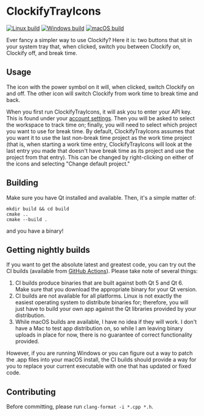 # ClockifyTrayIcons

[![Linux build](https://github.com/ChristianLightServices/ClockifyTrayIcons/actions/workflows/linux-build.yml/badge.svg)](https://github.com/ChristianLightServices/ClockifyTrayIcons/actions/workflows/linux-build.yml) [![Windows build](https://github.com/ChristianLightServices/ClockifyTrayIcons/actions/workflows/windows-build.yml/badge.svg)](https://github.com/ChristianLightServices/ClockifyTrayIcons/actions/workflows/windows-build.yml) [![macOS build](https://github.com/ChristianLightServices/ClockifyTrayIcons/actions/workflows/macos-build.yml/badge.svg)](https://github.com/ChristianLightServices/ClockifyTrayIcons/actions/workflows/macos-build.yml)

Ever fancy a simpler way to use Clockify? Here it is: two buttons that sit in your system tray that, when clicked, switch you between Clockify on, Clockify off, and break time.

## Usage

The icon with the power symbol on it will, when clicked, switch Clockify on and off. The other icon will switch Clockify from work time to break time and back.

When you first run ClockifyTrayIcons, it will ask you to enter your API key. This is found under your [account settings](https://clockify.me/user/settings). Then you will be asked to select the workspace to track time on; finally, you will need to select which project you want to use for break time. By default, ClockifyTrayIcons assumes that you want it to use the last non-break time project as the work time project (that is, when starting a work time entry, ClockifyTrayIcons will look at the last entry you made that doesn't have break time as its project and use the project from that entry). This can be changed by right-clicking on either of the icons and selecting "Change default project."

## Building

Make sure you have Qt installed and available. Then, it's a simple matter of:

```
mkdir build && cd build
cmake ..
cmake --build .
```

and you have a binary!

## Getting nightly builds

If you want to get the absolute latest and greatest code, you can try out the CI builds (available from [GitHub Actions](https://github.com/ChristianLightServices/ClockifyTrayIcons/actions/)). Please take note of several things:

1. CI builds produce binaries that are built against both Qt 5 and Qt 6. Make sure that you download the appropriate binary for your Qt version.
2. CI builds are not available for all platforms. Linux is not exactly the easiest operating system to distribute binaries for; therefore, you will just have to build your own app against the Qt libraries provided by your distribution.
3. While macOS builds are available, I have no idea if they will work. I don't have a Mac to test app distribution on, so while I am leaving binary uploads in place for now, there is no guarantee of correct functionality provided.

However, if you are running Windows or you can figure out a way to patch the .app files into your macOS install, the CI builds should provide a way for you to replace your current executable with one that has updated or fixed code.

## Contributing

Before committing, please run `clang-format -i *.cpp *.h`.
